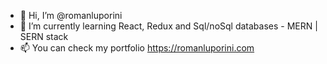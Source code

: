 - 👋 Hi, I’m @romanluporini
- 🌱 I’m currently learning React, Redux and Sql/noSql databases - MERN | SERN stack
- 📫 You can check my portfolio https://romanluporini.com

<!---
romanluporini/romanluporini is a ✨ special ✨ repository because its `README.md` (this file) appears on your GitHub profile.
You can click the Preview link to take a look at your changes.
--->
